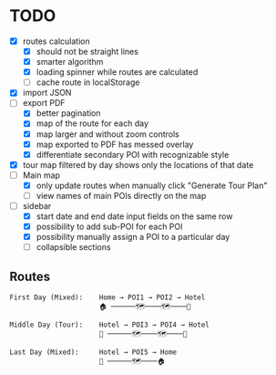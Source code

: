 # TODO

- [x] routes calculation 
  - [x] should not be straight lines
  - [x] smarter algorithm
  - [x] loading spinner while routes are calculated
  - [ ] cache route in localStorage

- [x] import JSON
- [ ] export PDF
  - [x] better pagination
  - [x] map of the route for each day
  - [x] map larger and without zoom controls
  - [x] map exported to PDF has messed overlay
  - [x] differentiate secondary POI with recognizable style
- [x] tour map filtered by day shows only the locations of that date
- [ ] Main map
  - [x] only update routes when manually click "Generate Tour Plan"
  - [ ] view names of main POIs directly on the map
- [ ] sidebar
  - [x] start date and end date input fields on the same row
  - [x] possibility to add sub-POI for each POI
  - [x] possibility manually assign a POI to a particular day
  - [ ] collapsible sections

## Routes

```
First Day (Mixed):    Home → POI1 → POI2 → Hotel
                      🏠 ──────🗺️────🗺️────🏨

Middle Day (Tour):    Hotel → POI3 → POI4 → Hotel  
                      🏨 ──────🗺️────🗺️────🏨

Last Day (Mixed):     Hotel → POI5 → Home
                      🏨 ──────🗺️────🏠
```